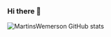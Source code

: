 ### Hi there 👋

![MartinsWemerson GitHub stats](https://github-readme-stats.vercel.app/api?username=MartinsWemerson&show_icons=true&theme=radical)
